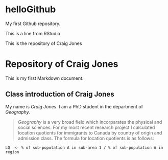 helloGithub
===========

My first Github repository.

This is a line from RStudio

This is the repository of Craig Jones

Repository of Craig Jones
===============================================
This is my first Markdown document.
## Class introduction of Craig Jones
My name is _Craig Jones_. I am a PhD student in the department of *Geography*. 
>_Geography_ is a very broad field which incorparates the physical and social sciences. For my most recent research project I calculated location quotients for immigrants to Canada by country of origin and admission class. The formula for location quotients is as follows:

```
LQ  <- % of sub-population A in sub-area 1 / % of sub-population A in region
```
